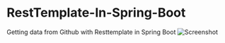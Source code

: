 # RestTemplate-In-Spring-Boot
Getting data from Github with Resttemplate in Spring Boot
![Screenshot](https://github.com/uurkrtl/RestTemplate-In-Spring-Boot/assets/52300746/7b58976c-7afb-4079-9d75-20e8b6560031)
